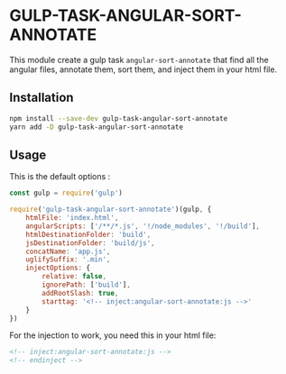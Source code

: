 # GULP-TASK-ANGULAR-SORT-ANNOTATE

This module create a gulp task `angular-sort-annotate` that find all the angular files, annotate them, sort them, and inject them in your html file.

## Installation

```bash
npm install --save-dev gulp-task-angular-sort-annotate
yarn add -D gulp-task-angular-sort-annotate
```

## Usage

This is the default options :

```javascript
const gulp = require('gulp')

require('gulp-task-angular-sort-annotate')(gulp, {
    htmlFile: 'index.html',
    angularScripts: ['/**/*.js', '!/node_modules', '!/build'],
    htmlDestinationFolder: 'build',
    jsDestinationFolder: 'build/js',
    concatName: 'app.js',
    uglifySuffix: '.min',
    injectOptions: {
        relative: false,
        ignorePath: ['build'],
        addRootSlash: true,
        starttag: '<!-- inject:angular-sort-annotate:js -->'
    }
})
```

For the injection to work, you need this in your html file:

```html
<!-- inject:angular-sort-annotate:js -->
<!-- endinject -->
```
